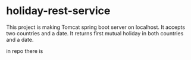 # holiday-rest-service

This project is making Tomcat spring boot server on localhost.
It accepts two countries and a date. 
It returns first mutual holiday in both countries and a date.

in repo there is 
